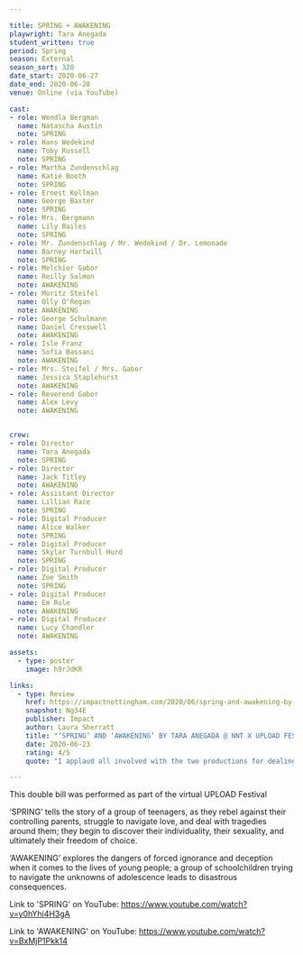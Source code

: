 ```yaml
---

title: SPRING + AWAKENING
playwright: Tara Anegada
student_written: true
period: Spring
season: External
season_sort: 320
date_start: 2020-06-27
date_end: 2020-06-28
venue: Online (via YouTube)

cast:
- role: Wendla Bergman
  name: Natascha Austin
  note: SPRING
- role: Hans Wedekind
  name: Toby Russell
  note: SPRING
- role: Martha Zundenschlag
  name: Katie Booth
  note: SPRING
- role: Ernest Kollman
  name: George Baxter
  note: SPRING
- role: Mrs. Bergmann
  name: Lily Bailes
  note: SPRING
- role: Mr. Zundenschlag / Mr. Wedekind / Dr. Lemonade
  name: Barney Hartwill
  note: SPRING
- role: Melchior Gabor
  name: Reilly Salmon
  note: AWAKENING
- role: Moritz Steifel
  name: Olly O'Regan
  note: AWAKENING
- role: George Schulmann
  name: Daniel Cresswell
  note: AWAKENING
- role: Isle Franz
  name: Sofia Bassani
  note: AWAKENING
- role: Mrs. Steifel / Mrs. Gabor
  name: Jessica Staplehurst
  note: AWAKENING
- role: Reverend Gabor
  name: Alex Levy
  note: AWAKENING


crew:
- role: Director
  name: Tara Anegada
  note: SPRING
- role: Director
  name: Jack Titley
  note: AWAKENING
- role: Assistant Director 
  name: Lillian Race
  note: SPRING
- role: Digital Producer
  name: Alice Walker
  note: SPRING
- role: Digital Producer
  name: Skylar Turnbull Hurd
  note: SPRING
- role: Digital Producer 
  name: Zoe Smith
  note: SPRING
- role: Digital Producer
  name: Em Rule
  note: AWAKENING
- role: Digital Producer 
  name: Lucy Chandler
  note: AWAKENING

assets:
  - type: poster
    image: h9rJdKR

links:
  - type: Review 
    href: https://impactnottingham.com/2020/06/spring-and-awakening-by-tara-anegada-nnt-x-upload-festival/
    snapshot: Ng34E
    publisher: Impact
    author: Laura Sherratt
    title: "‘SPRING’ AND ‘AWAKENING’ BY TARA ANEGADA @ NNT X UPLOAD FESTIVAL"
    date: 2020-06-23
    rating: 4/5
    quote: "I applaud all involved with the two productions for dealing with such difficult topics so sensitively. ‘SPRING’ and ‘AWAKENING’ make up a very moving piece of digital theatre that raises timeless points on teenage sexuality. Despite the difficult circumstances the cast and crew have had to adapt to, their resilience paid off."

---
```


This double bill was performed as part of the virtual UPLOAD Festival 

‘SPRING’ tells the story of a group of teenagers, as they rebel against their controlling parents, struggle to navigate love, and deal with tragedies around them; they begin to discover their individuality, their sexuality, and ultimately their freedom of choice.

‘AWAKENING’ explores the dangers of forced ignorance and deception when it comes to the lives of young people; a group of schoolchildren trying to navigate the unknowns of adolescence leads to disastrous consequences.

Link to 'SPRING' on YouTube: https://www.youtube.com/watch?v=y0hYhi4H3gA

Link to 'AWAKENING' on YouTube: https://www.youtube.com/watch?v=BxMjP1Pkk14


